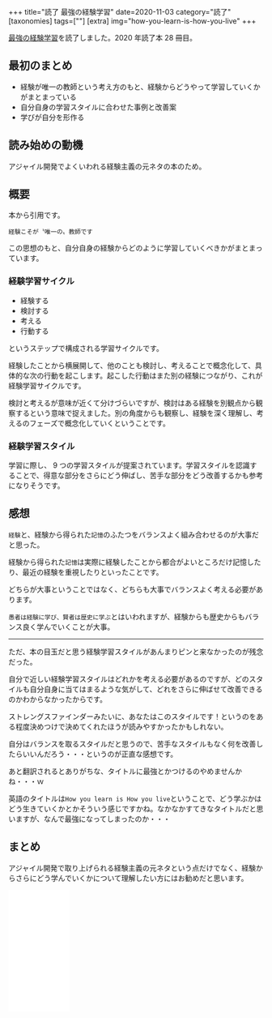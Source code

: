 +++
title="読了 最強の経験学習"
date=2020-11-03
category="読了"
[taxonomies]
tags=[""]
[extra]
img="how-you-learn-is-how-you-live"
+++

[最強の経験学習](https://amzn.to/2TX3rKt)を読了しました。2020 年読了本 28 冊目。

## 最初のまとめ

* 経験が唯一の教師という考え方のもと、経験からどうやって学習していくかがまとまっている
* 自分自身の学習スタイルに合わせた事例と改善案
* 学びが自分を形作る

## 読み始めの動機

アジャイル開発でよくいわれる経験主義の元ネタの本のため。

## 概要

本から引用です。
```
経験こそが〝唯一の〟教師です
```

この思想のもと、自分自身の経験からどのように学習していくべきかがまとまっています。

### 経験学習サイクル

* 経験する
* 検討する
* 考える
* 行動する

というステップで構成される学習サイクルです。

経験したことから横展開して、他のことも検討し、考えることで概念化して、具体的な次の行動を起こします。起こした行動はまた別の経験につながり、これが経験学習サイクルです。

検討と考えるが意味が近くて分けづらいですが、検討はある経験を別観点から観察するという意味で捉えました。別の角度からも観察し、経験を深く理解し、考えるのフェーズで概念化していくということです。

### 経験学習スタイル

学習に際し、 9 つの学習スタイルが提案されています。学習スタイルを認識することで、得意な部分をさらにどう伸ばし、苦手な部分をどう改善するかも参考になりそうです。

## 感想

`経験`と、経験から得られた`記憶`のふたつをバランスよく組み合わせるのが大事だと思った。

経験から得られた`記憶`は実際に経験したことから都合がよいところだけ記憶したり、最近の経験を重視したりといったことです。

どちらが大事ということではなく、どちらも大事でバランスよく考える必要があります。

`愚者は経験に学び、賢者は歴史に学ぶ`とはいわれますが、経験からも歴史からもバランス良く学んでいくことが大事。

---

ただ、本の目玉だと思う経験学習スタイルがあんまりピンと来なかったのが残念だった。

自分で近しい経験学習スタイルはどれかを考える必要があるのですが、どのスタイルも自分自身に当てはまるような気がして、どれをさらに伸ばせて改善できるのかわからなかったからです。

ストレングスファインダーみたいに、あなたはこのスタイルです！というのをある程度決めつけで決めてくれたほうが読みやすかったかもしれない。

自分はバランスを取るスタイルだと思うので、苦手なスタイルもなく何を改善したらいいんだろう・・・というのが正直な感想です。

あと翻訳されるとありがちな、タイトルに最強とかつけるのやめませんかね・・・ｗ

英語のタイトルは`How you learn is How you live`ということで、どう学ぶかはどう生きていくかとかそういう感じですかね。なかなかすてきなタイトルだと思いますが、なんで最強になってしまったのか・・・

## まとめ

アジャイル開発で取り上げられる経験主義の元ネタという点だけでなく、経験からさらにどう学んでいくかについて理解したい方にはお勧めだと思います。

<iframe style="width:120px;height:240px;" marginwidth="0" marginheight="0" scrolling="no" frameborder="0" src="//rcm-fe.amazon-adsystem.com/e/cm?lt1=_blank&bc1=000000&IS2=1&bg1=FFFFFF&fc1=000000&lc1=0000FF&t=birdmangai-22&language=ja_JP&o=9&p=8&l=as4&m=amazon&f=ifr&ref=as_ss_li_til&asins=B08542QVSY&linkId=d92475bd2d3409fc5889e1f74ccf937a"></iframe><br>